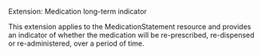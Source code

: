 Extension: Medication long-term indicator

This extension applies to the MedicationStatement resource and provides an indicator of whether the medication will be re-prescribed, re-dispensed or re-administered, over a period of time. 